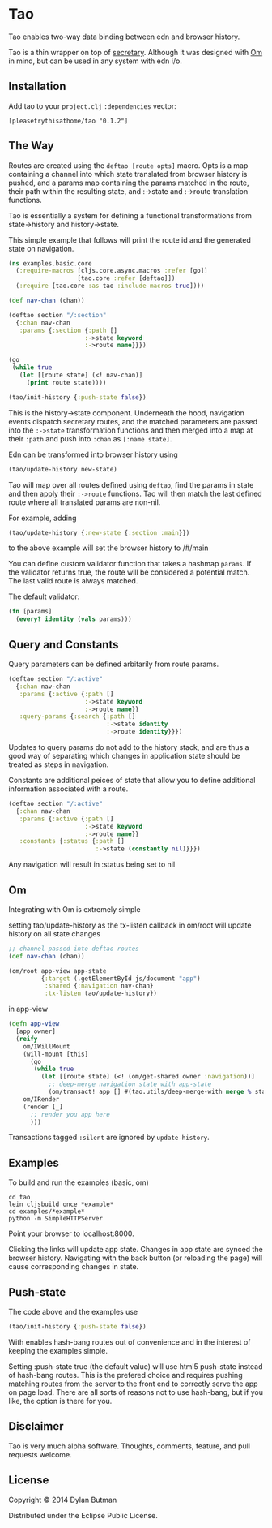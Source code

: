 # Tao

Tao enables two-way data binding between edn and browser history.

Tao is a thin wrapper on top of [secretary](https://github.com/gf3/secretary). Although it was designed with [Om](https://github.com/swannodette/om) in mind, but can be used in any system with edn i/o.

## Installation

Add tao to your ```project.clj``` ```:dependencies``` vector:

```[pleasetrythisathome/tao "0.1.2"]```

## The Way

Routes are created using the ```deftao [route opts]``` macro. Opts is a map containing a channel into which state translated from browser history is pushed, and a params map containing the params matched in the route, their path within the resulting state, and :->state and :->route translation functions.

Tao is essentially a system for defining a functional transformations from state->history and history->state.

This simple example that follows will print the route id and the generated state on navigation.

```clojure
(ns examples.basic.core
  (:require-macros [cljs.core.async.macros :refer [go]]
                   [tao.core :refer [deftao]])
  (:require [tao.core :as tao :include-macros true])))

(def nav-chan (chan))

(deftao section "/:section"
  {:chan nav-chan
   :params {:section {:path []
                     :->state keyword
                     :->route name}}})

(go
 (while true
   (let [[route state] (<! nav-chan)]
     (print route state))))

(tao/init-history {:push-state false})
```

This is the history->state component. Underneath the hood, navigation events dispatch secretary routes, and the matched parameters are passed into the ```:->state``` transformation functions and then merged into a map at their ```:path``` and push into ```:chan``` as ```[:name state]```.

Edn can be transformed into browser history using

```clojure
(tao/update-history new-state)
```

Tao will map over all routes defined using ```deftao```, find the params in state and then apply their ```:->route``` functions. Tao will then match the last defined route where all translated params are non-nil.

For example, adding

```clojure
(tao/update-history {:new-state {:section :main}})
```

to the above example will set the browser history to /#/main

You can define custom validator function that takes a hashmap ```params```. If the validator returns true, the route will be considered a potential match. The last valid route is always matched.

The default validator:

```clojure
(fn [params]
  (every? identity (vals params)))
```

## Query and Constants

Query parameters can be defined arbitarily from route params.

```clojure
(deftao section "/:active"
  {:chan nav-chan
   :params {:active {:path []
                     :->state keyword
                     :->route name}}
   :query-params {:search {:path []
                           :->state identity
                           :->route identity}}})
```

Updates to query params do not add to the history stack, and are thus a good way of separating which changes in application state should be treated as steps in navigation.

Constants are additional peices of state that allow you to define additional information associated with a route.


```clojure
(deftao section "/:active"
  {:chan nav-chan
   :params {:active {:path []
                     :->state keyword
                     :->route name}}
   :constants {:status {:path []
                        :->state (constantly nil)}}})
```

Any navigation will result in :status being set to nil

## Om

Integrating with Om is extremely simple

setting tao/update-history as the tx-listen callback in om/root will update history on all state changes

```clojure
;; channel passed into deftao routes
(def nav-chan (chan))

(om/root app-view app-state
         {:target (.getElementById js/document "app")
          :shared {:navigation nav-chan}
          :tx-listen tao/update-history})
```

in app-view

```clojure
(defn app-view
  [app owner]
  (reify
    om/IWillMount
    (will-mount [this]
      (go
       (while true
         (let [[route state] (<! (om/get-shared owner :navigation))]
           ;; deep-merge navigation state with app-state
           (om/transact! app [] #(tao.utils/deep-merge-with merge % state) :silent)))))
    om/IRender
    (render [_]
      ;; render you app here
      )))
```

Transactions tagged ```:silent``` are ignored by ```update-history```.

## Examples

To build and run the examples (basic, om)

```shell
cd tao
lein cljsbuild once *example*
cd examples/*example*
python -m SimpleHTTPServer
```

Point your browser to localhost:8000.

Clicking the links will update app state. Changes in app state are synced the browser history. Navigating with the back button (or reloading the page) will cause corresponding changes in state.

## Push-state

The code above and the examples use

```clojure
(tao/init-history {:push-state false})
```

With enables hash-bang routes out of convenience and in the interest of keeping the examples simple.

Setting :push-state true (the default value) will use html5 push-state instead of hash-bang routes. This is the prefered choice and requires pushing matching routes from the server to the front end to correctly serve the app on page load. There are all sorts of reasons not to use hash-bang, but if you like, the option is there for you.

## Disclaimer

Tao is very much alpha software. Thoughts, comments, feature, and pull requests welcome.

## License

Copyright © 2014 Dylan Butman

Distributed under the Eclipse Public License.
